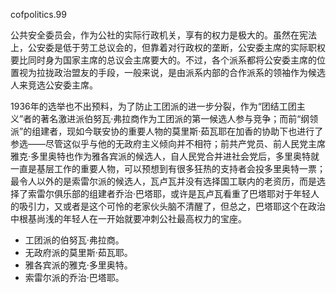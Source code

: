 cofpolitics.99

公共安全委员会，作为公社的实际行政机关，享有的权力是极大的。虽然在宪法上，公安委是低于劳工总议会的，但靠着对行政权的垄断，公安委主席的实际职权要比同时身为国家主席的总议会主席要大的。不过，各个派系都将公安委主席的位置视为拉拢政治盟友的手段，一般来说，是由派系内部的合作派系的领袖作为候选人来竞选公安委主席。

1936年的选举也不出预料，为了防止工团派的进一步分裂，作为“团结工团主义”者的著名激进派伯努瓦·弗拉商作为工团派的第一候选人参与竞争；而前“纲领派”的组建者，现如今联安协的重要人物的莫里斯·茹瓦耶在加香的协助下也进行了参选——尽管这似乎与他的无政府主义倾向并不相符；前共产党员、前人民党主席雅克·多里奥特也作为雅各宾派的候选人，自人民党合并进社会党后，多里奥特就一直是基层工作的重要人物，可以预想到有很多狂热的支持者会投多里奥特一票；最令人以外的是索雷尔派的候选人，瓦卢瓦并没有选择国工联内的老资历，而是选择了索雷尔俱乐部的组建者乔治·巴塔耶，或许是瓦卢瓦看重了巴塔耶对于年轻人的吸引力，又或者是这个可怜的老家伙头脑不清醒了，但总之，巴塔耶这个在政治中根基尚浅的年轻人在一开始就要冲刺公社最高权力的宝座。

* 工团派的伯努瓦·弗拉商。
* 无政府派的莫里斯·茹瓦耶。
* 雅各宾派的雅克·多里奥特。
* 索雷尔派的乔治·巴塔耶。